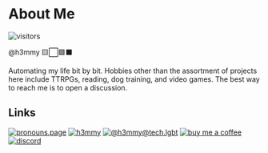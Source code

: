 # About Me
![visitors](https://visitor-badge.glitch.me/badge?page_id=h3mmy&left_color=green&right_color=red)

@h3mmy 🟨⬜️🟪⬛️

Automating my life bit by bit.
Hobbies other than the assortment of projects here include TTRPGs, reading, dog training, and video games.
The best way to reach me is to open a discussion.

## Links

[![pronouns.page]()](https://en.pronouns.page/@h3mmy)
[![h3mmy](https://img.shields.io/badge/h3mmy-330F63?style=for-the-badge&logo=gitlab&logoColor=white)](https://gitlab.com/h3mmy)
[![@h3mmy@tech.lgbt](https://img.shields.io/badge/%40h3mmy%40tech.lgbt-6364FF?style=for-the-badge&logo=Mastodon&logoColor=white)](https://tech.lgbt/@h3mmy)
[![buy me a coffee](https://img.shields.io/badge/Buy_Me_A_Coffee-FFDD00?style=for-the-badge&logo=buy-me-a-coffee&logoColor=black)](https://www.buymeacoffee.com/h3mmy)
[![discord](https://img.shields.io/badge/.h3mmy-5865F2?style=for-the-badge&logo=discord&logoColor=white)](https://discordapp.com/users/.h3mmy)


